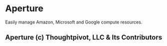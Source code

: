# Aperture
Easily manage Amazon, Microsoft and Google compute resources.

## Aperture (c) Thoughtpivot, LLC & Its Contributors

